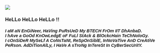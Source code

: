 <img src="https://res.cloudinary.com/dbncp99x2/image/upload/v1718389732/pL17_ponuke.png" />
<h3 style="font-family: 'Comic Sans MS', cursive, sans-serif;">HeLLo HeLLo HeLLo !!</h3>
<h5 style="font-family: 'Comic Sans MS', cursive, sans-serif;">I aM aN EnGiNeer, HaVing PuRsUeD My BTECH FrOm IIT DhAnbaD.<br>
I hAve a GoOd KnOwLedgE oF FuLl StAck & BlOckcHain TeChNoloGy.<br>
I cOnSiDeR MySeLf A CoNsTaNt, ReSpOnSiblE, InNoVaTive AnD CreAtiVe PeRson. AdDiTionAlLy, I HaVe A sTroNg InTereSt In CyBerSecUritY.</h5>


<!-- <p align="left"> <img src="https://komarev.com/ghpvc/?username=piyushlunawat&label=Profile%20views&color=0e75b6&style=flat" alt="piyushlunawat" /> </p> -->
<!--
**PiyushLunawat/PiyushLunawat** is a ✨ _special_ ✨ repository because its `README.md` (this file) appears on your GitHub profile.

Here are some ideas to get you started:

- 🔭 I’m currently working on ...
- 🌱 I’m currently learning ...
- 👯 I’m looking to collaborate on ...
- 🤔 I’m looking for help with ...
- 💬 Ask me about ...
- 📫 How to reach me: ...
- 😄 Pronouns: ...
- ⚡ Fun fact: ...
-->
